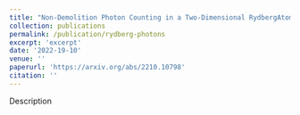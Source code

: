 ```yaml
---
title: "Non-Demolition Photon Counting in a Two-Dimensional RydbergAtom Array"
collection: publications
permalink: /publication/rydberg-photons
excerpt: 'excerpt'
date: '2022-19-10'
venue: ''
paperurl: 'https://arxiv.org/abs/2210.10798'
citation: ''
---
```

Description

<!-- [Download paper here](http://academicpages.github.io/files/paper3.pdf)
 -->
<!-- Recommended citation: Your Name, You. (2015). "Paper Title Number 3." <i>Journal 1</i>. 1(3). -->
